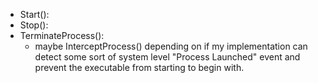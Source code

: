 - Start():
- Stop():
- TerminateProcess():
	- maybe InterceptProcess() depending on if my implementation can detect some sort of system level "Process Launched" event and prevent the executable from starting to begin with.
